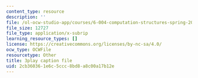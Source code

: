 ```yaml
---
content_type: resource
description: ''
file: /ol-ocw-studio-app/courses/6-004-computation-structures-spring-2017/2cb360361e6c5ccc8bd8a8c00a17b12e_5jZ8VZ6G2uY.vtt
file_size: 12727
file_type: application/x-subrip
learning_resource_types: []
license: https://creativecommons.org/licenses/by-nc-sa/4.0/
ocw_type: OCWFile
resourcetype: Other
title: 3play caption file
uid: 2cb36036-1e6c-5ccc-8bd8-a8c00a17b12e
---
```

